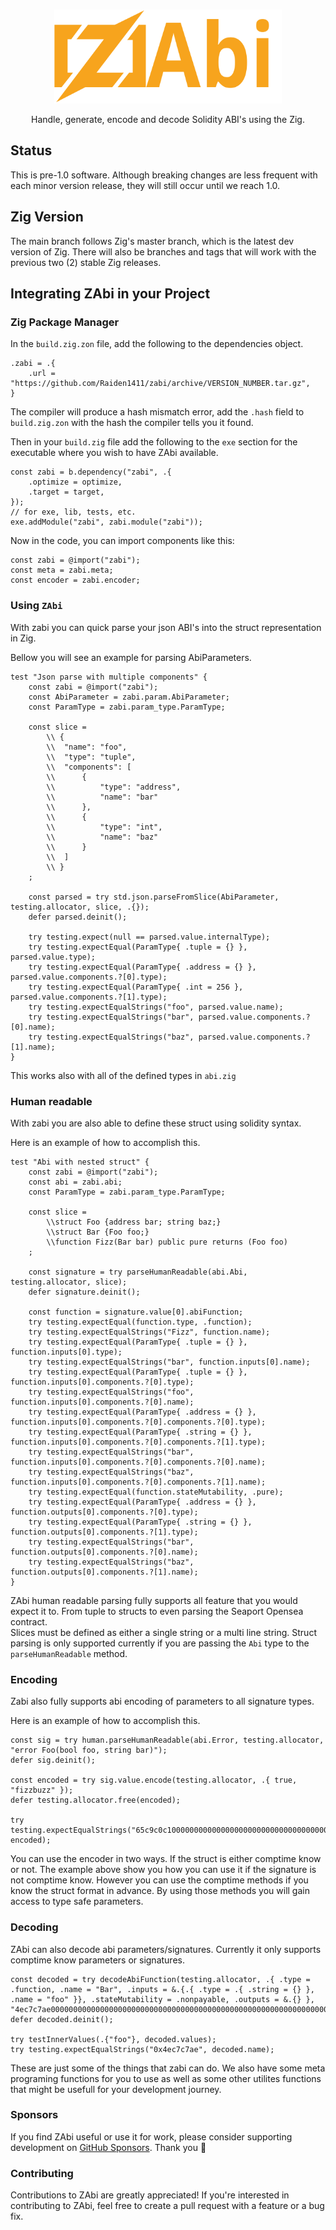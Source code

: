 <br/>

<p align="center">
    <picture>
      <source media="(prefers-color-scheme: dark)" srcset="https://raw.githubusercontent.com/Raiden1411/zabi/main/.github/zabi.svg">
      <img alt="ZAbi logo" src="https://raw.githubusercontent.com/Raiden1411/zabi/main/.github/zabi.svg" width="auto" height="150">
    </picture>
</p>

<p align="center">
  Handle, generate, encode and decode Solidity ABI's using the Zig. 
<p>

## Status
This is pre-1.0 software. Although breaking changes are less frequent with each minor version release,
they will still occur until we reach 1.0.

## Zig Version
The main branch follows Zig's master branch, which is the latest dev version of Zig. There will also be 
branches and tags that will work with the previous two (2) stable Zig releases.

## Integrating ZAbi in your Project
### Zig Package Manager
In the `build.zig.zon` file, add the following to the dependencies object.

```zig
.zabi = .{
    .url = "https://github.com/Raiden1411/zabi/archive/VERSION_NUMBER.tar.gz",
}
```

The compiler will produce a hash mismatch error, add the `.hash` field to `build.zig.zon`
with the hash the compiler tells you it found.

Then in your `build.zig` file add the following to the `exe` section for the executable where you wish to have ZAbi available.

```zig
const zabi = b.dependency("zabi", .{
    .optimize = optimize,
    .target = target,
});
// for exe, lib, tests, etc.
exe.addModule("zabi", zabi.module("zabi"));
```

Now in the code, you can import components like this:

```zig
const zabi = @import("zabi");
const meta = zabi.meta;
const encoder = zabi.encoder;
```

### Using `ZAbi`

With zabi you can quick parse your json ABI's into the struct representation in Zig.

Bellow you will see an example for parsing AbiParameters.

```zig
test "Json parse with multiple components" {
    const zabi = @import("zabi");
    const AbiParameter = zabi.param.AbiParameter;
    const ParamType = zabi.param_type.ParamType;

    const slice =
        \\ {
        \\  "name": "foo",
        \\  "type": "tuple",
        \\  "components": [
        \\      {
        \\          "type": "address",
        \\          "name": "bar"
        \\      },
        \\      {
        \\          "type": "int",
        \\          "name": "baz"
        \\      }
        \\  ]
        \\ }
    ;

    const parsed = try std.json.parseFromSlice(AbiParameter, testing.allocator, slice, .{});
    defer parsed.deinit();

    try testing.expect(null == parsed.value.internalType);
    try testing.expectEqual(ParamType{ .tuple = {} }, parsed.value.type);
    try testing.expectEqual(ParamType{ .address = {} }, parsed.value.components.?[0].type);
    try testing.expectEqual(ParamType{ .int = 256 }, parsed.value.components.?[1].type);
    try testing.expectEqualStrings("foo", parsed.value.name);
    try testing.expectEqualStrings("bar", parsed.value.components.?[0].name);
    try testing.expectEqualStrings("baz", parsed.value.components.?[1].name);
}

```

This works also with all of the defined types in `abi.zig`

### Human readable

With zabi you are also able to define these struct using solidity syntax.

Here is an example of how to accomplish this.

```zig
test "Abi with nested struct" {
    const zabi = @import("zabi");
    const abi = zabi.abi;
    const ParamType = zabi.param_type.ParamType;

    const slice =
        \\struct Foo {address bar; string baz;}
        \\struct Bar {Foo foo;}
        \\function Fizz(Bar bar) public pure returns (Foo foo)
    ;

    const signature = try parseHumanReadable(abi.Abi, testing.allocator, slice);
    defer signature.deinit();

    const function = signature.value[0].abiFunction;
    try testing.expectEqual(function.type, .function);
    try testing.expectEqualStrings("Fizz", function.name);
    try testing.expectEqual(ParamType{ .tuple = {} }, function.inputs[0].type);
    try testing.expectEqualStrings("bar", function.inputs[0].name);
    try testing.expectEqual(ParamType{ .tuple = {} }, function.inputs[0].components.?[0].type);
    try testing.expectEqualStrings("foo", function.inputs[0].components.?[0].name);
    try testing.expectEqual(ParamType{ .address = {} }, function.inputs[0].components.?[0].components.?[0].type);
    try testing.expectEqual(ParamType{ .string = {} }, function.inputs[0].components.?[0].components.?[1].type);
    try testing.expectEqualStrings("bar", function.inputs[0].components.?[0].components.?[0].name);
    try testing.expectEqualStrings("baz", function.inputs[0].components.?[0].components.?[1].name);
    try testing.expectEqual(function.stateMutability, .pure);
    try testing.expectEqual(ParamType{ .address = {} }, function.outputs[0].components.?[0].type);
    try testing.expectEqual(ParamType{ .string = {} }, function.outputs[0].components.?[1].type);
    try testing.expectEqualStrings("bar", function.outputs[0].components.?[0].name);
    try testing.expectEqualStrings("baz", function.outputs[0].components.?[1].name);
}
```

ZAbi human readable parsing fully supports all feature that you would expect it to. From tuple to structs to even parsing the Seaport Opensea contract. \
Slices must be defined as either a single string or a multi line string.
Struct parsing is only supported currently if you are passing the `Abi` type to the `parseHumanReadable` method.

### Encoding

Zabi also fully supports abi encoding of parameters to all signature types.

Here is an example of how to accomplish this.

```zig
const sig = try human.parseHumanReadable(abi.Error, testing.allocator, "error Foo(bool foo, string bar)");
defer sig.deinit();

const encoded = try sig.value.encode(testing.allocator, .{ true, "fizzbuzz" });
defer testing.allocator.free(encoded);

try testing.expectEqualStrings("65c9c0c100000000000000000000000000000000000000000000000000000000000000010000000000000000000000000000000000000000000000000000000000000040000000000000000000000000000000000000000000000000000000000000000866697a7a62757a7a000000000000000000000000000000000000000000000000", encoded);
```

You can use the encoder in two ways. If the struct is either comptime know or not. The example above show you how you can use it if the signature is not comptime know. However you can use the comptime methods if you know the struct format in advance. By using those methods you will gain access to type safe parameters.

### Decoding

ZAbi can also decode abi parameters/signatures. Currently it only supports comptime know parameters or signatures.

```zig
const decoded = try decodeAbiFunction(testing.allocator, .{ .type = .function, .name = "Bar", .inputs = &.{.{ .type = .{ .string = {} }, .name = "foo" }}, .stateMutability = .nonpayable, .outputs = &.{} }, "4ec7c7ae00000000000000000000000000000000000000000000000000000000000000200000000000000000000000000000000000000000000000000000000000000003666f6f0000000000000000000000000000000000000000000000000000000000");
defer decoded.deinit();

try testInnerValues(.{"foo"}, decoded.values);
try testing.expectEqualStrings("0x4ec7c7ae", decoded.name);
```

These are just some of the things that zabi can do. We also have some meta programing functions for you to use as well as some other utilites functions that might be usefull for your development journey.

### Sponsors

If you find ZAbi useful or use it for work, please consider supporting development on [GitHub Sponsors]( https://github.com/sponsors/Raiden1411). Thank you 🙏

### Contributing

Contributions to ZAbi are greatly appreciated! If you're interested in contributing to ZAbi, feel free to create a pull request with a feature or a bug fix.
